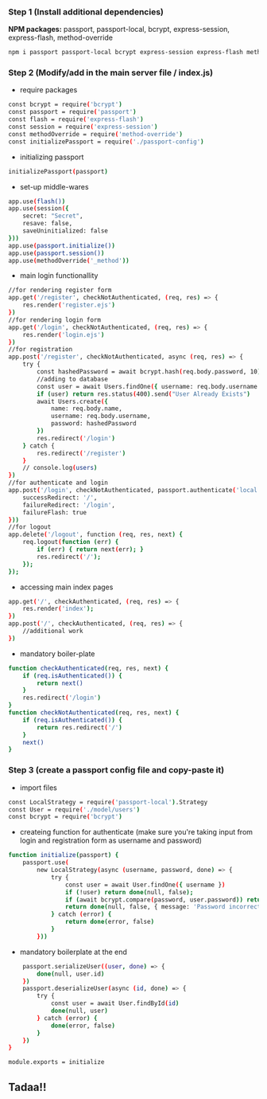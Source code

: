 
### Step 1 (Install additional dependencies)

**NPM packages:** passport, passport-local, bcrypt, express-session, express-flash, method-override

```bash
npm i passport passport-local bcrypt express-session express-flash method-override
```

### Step 2  (Modify/add in the main server file / index.js)

- require packages
```bash
const bcrypt = require('bcrypt')
const passport = require('passport')
const flash = require('express-flash')
const session = require('express-session')
const methodOverride = require('method-override')
const initializePassport = require('./passport-config')
```

- initializing passport
```bash
initializePassport(passport)
```
- set-up middle-wares
```bash
app.use(flash())
app.use(session({
    secret: "Secret",
    resave: false,
    saveUninitialized: false
}))
app.use(passport.initialize())
app.use(passport.session())
app.use(methodOverride('_method'))
```

- main login functionallity
```bash
//for rendering register form
app.get('/register', checkNotAuthenticated, (req, res) => {
    res.render('register.ejs')
})
//for rendering login form 
app.get('/login', checkNotAuthenticated, (req, res) => {
    res.render('login.ejs')
})
//for registration 
app.post('/register', checkNotAuthenticated, async (req, res) => {
    try {
        const hashedPassword = await bcrypt.hash(req.body.password, 10)
        //adding to database
        const user = await Users.findOne({ username: req.body.username })
        if (user) return res.status(400).send("User Already Exists")
        await Users.create({
            name: req.body.name,
            username: req.body.username,
            password: hashedPassword
        })
        res.redirect('/login')
    } catch {
        res.redirect('/register')
    }
    // console.log(users)
})
//for authenticate and login
app.post('/login', checkNotAuthenticated, passport.authenticate('local', {
    successRedirect: '/',
    failureRedirect: '/login',
    failureFlash: true
}))
//for logout
app.delete('/logout', function (req, res, next) {
    req.logout(function (err) {
        if (err) { return next(err); }
        res.redirect('/');
    });
});
```

- accessing main index pages
```bash
app.get('/', checkAuthenticated, (req, res) => {
    res.render('index');
})
app.post('/', checkAuthenticated, (req, res) => {
    //additional work
})
```


- mandatory boiler-plate
```bash
function checkAuthenticated(req, res, next) {
    if (req.isAuthenticated()) {
        return next()
    }
    res.redirect('/login')
}
function checkNotAuthenticated(req, res, next) {
    if (req.isAuthenticated()) {
        return res.redirect('/')
    }
    next()
}
```
### Step 3 (create a passport config file and copy-paste it)
- import files 
```bash
const LocalStrategy = require('passport-local').Strategy
const User = require('./model/users')
const bcrypt = require('bcrypt')
```
- createing function for authenticate (make sure you're taking input from login and registration form as username and password)
```bash
function initialize(passport) {
    passport.use(
        new LocalStrategy(async (username, password, done) => {
            try {
                const user = await User.findOne({ username })
                if (!user) return done(null, false);
                if (await bcrypt.compare(password, user.password)) return done(null, user)
                return done(null, false, { message: 'Password incorrect' })
            } catch (error) {
                return done(error, false)
            }
        }))
```
- mandatory boilerplate at the end
```bash
    passport.serializeUser((user, done) => {
        done(null, user.id)
    })
    passport.deserializeUser(async (id, done) => {
        try {
            const user = await User.findById(id)
            done(null, user)
        } catch (error) {
            done(error, false)
        }
    })
}

module.exports = initialize
```

## Tadaa!!
